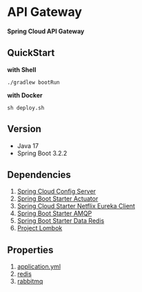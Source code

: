 # API Gateway

**Spring Cloud API Gateway**

## QuickStart

**with Shell**

```shell
./gradlew bootRun
```

**with Docker**

```shell
sh deploy.sh
```

## Version

- Java 17
- Spring Boot 3.2.2

## Dependencies

1. [Spring Cloud Config Server](https://mvnrepository.com/artifact/org.springframework.cloud/spring-cloud-config-server)
2. [Spring Boot Starter Actuator](https://mvnrepository.com/artifact/org.springframework.boot/spring-boot-starter-actuator)
3. [Spring Cloud Starter Netflix Eureka Client](https://mvnrepository.com/artifact/org.springframework.cloud/spring-cloud-starter-netflix-eureka-client)
4. [Spring Boot Starter AMQP](https://mvnrepository.com/artifact/org.springframework.boot/spring-boot-starter-amqp)
5. [Spring Boot Starter Data Redis](https://mvnrepository.com/artifact/org.springframework.boot/spring-boot-starter-data-redis)
6. [Project Lombok](https://mvnrepository.com/artifact/org.projectlombok/lombok)

## Properties

1. [application.yml](https://github.com/KIMSEI1124/SpringCloudTemplate/tree/main/api-gateway/src/main/resources)
2. [redis](https://github.com/KIMSEI1124/SpringCloudTemplate/blob/main/api-gateway/redis.md)
3. [rabbitmq](https://github.com/KIMSEI1124/SpringCloudTemplate/blob/main/config-server/rabbitmq.md)